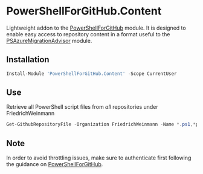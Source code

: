 ﻿# PowerShellForGitHub.Content

Lightweight addon to the [PowerShellForGitHub](https://github.com/microsoft/PowerShellForGitHub) module.
It is designed to enable easy access to repository content in a format useful to the [PSAzureMigrationAdvisor](https://github.com/FriedrichWeinmann/PSAzureMigrationAdvisor) module.

## Installation

```powershell
Install-Module 'PowerShellForGitHub.Content' -Scope CurrentUser
```

## Use

Retrieve all PowerShell script files from _all_ repositories under FriedrichWeinmann

```powershell
Get-GithubRepositoryFile -Organization FriedrichWeinmann -Name *.ps1,*psm1
```

## Note

In order to avoid throttling issues, make sure to authenticate first following the guidance on [PowerShellForGitHub](https://github.com/microsoft/PowerShellForGitHub).
